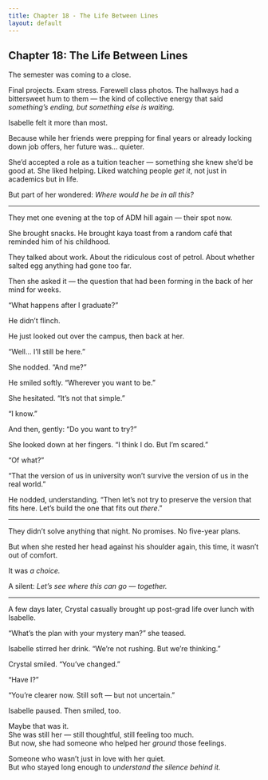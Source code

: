 ```yaml
---
title: Chapter 18 - The Life Between Lines
layout: default
---
```


## Chapter 18: The Life Between Lines

The semester was coming to a close.

Final projects. Exam stress. Farewell class photos. The hallways had a bittersweet hum to them — the kind of collective energy that said *something’s ending, but something else is waiting.*

Isabelle felt it more than most.

Because while her friends were prepping for final years or already locking down job offers, her future was... quieter.

She’d accepted a role as a tuition teacher — something she knew she’d be good at. She liked helping. Liked watching people *get it*, not just in academics but in life.

But part of her wondered: *Where would he be in all this?*

---

They met one evening at the top of ADM hill again — their spot now.

She brought snacks. He brought kaya toast from a random café that reminded him of his childhood.

They talked about work. About the ridiculous cost of petrol. About whether salted egg anything had gone too far.

Then she asked it — the question that had been forming in the back of her mind for weeks.

“What happens after I graduate?”

He didn’t flinch.

He just looked out over the campus, then back at her.

“Well... I’ll still be here.”

She nodded. “And me?”

He smiled softly. “Wherever you want to be.”

She hesitated. “It’s not that simple.”

“I know.”

And then, gently: “Do you want to try?”

She looked down at her fingers. “I think I do. But I’m scared.”

“Of what?”

“That the version of us in university won’t survive the version of us in the real world.”

He nodded, understanding. “Then let’s not try to preserve the version that fits here. Let’s build the one that fits out *there*.”

---

They didn’t solve anything that night. No promises. No five-year plans.

But when she rested her head against his shoulder again, this time, it wasn’t out of comfort.

It was *a choice.*

A silent: *Let’s see where this can go — together.*

---

A few days later, Crystal casually brought up post-grad life over lunch with Isabelle.

“What’s the plan with your mystery man?” she teased.

Isabelle stirred her drink. “We’re not rushing. But we’re thinking.”

Crystal smiled. “You’ve changed.”

“Have I?”

“You’re clearer now. Still soft — but not uncertain.”

Isabelle paused. Then smiled, too.

Maybe that was it.  
She was still her — still thoughtful, still feeling too much.  
But now, she had someone who helped her *ground* those feelings.

Someone who wasn’t just in love with her quiet.  
But who stayed long enough to *understand the silence behind it.*